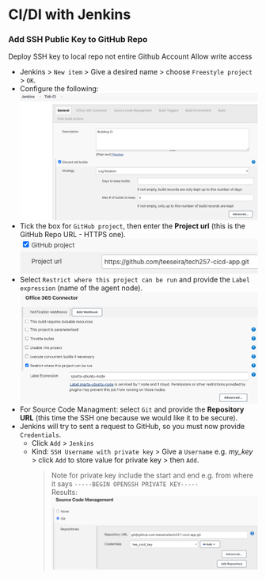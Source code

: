 # CI/DI with Jenkins

### Add SSH Public Key to GitHub Repo
Deploy SSH key to local repo  not entire Github Account
Allow write access

- Jenkins > `New item` > Give a desired name > choose `Freestyle project` > `OK`.
- Configure the following:
  ![alt text](image-5.png)
- Tick the box for `GitHub project`, then enter the **Project url** (this is the GitHub Repo URL - HTTPS one).
  ![alt text](image-8.png)
- Select `Restrict where this project can be run` and provide the `Label expression` (name of the agent node).
  ![alt text](image-6.png)
- For Source Code Managment: select `Git` and provide the **Repository URL** (this time the SSH one because we would like it to be secure).
- Jenkins will try to sent a request to GitHub, so you must now provide `Credentials`.
    - Click `Add` > `Jenkins`
    - Kind: `SSH Username with private key` > Give a `Username` e.g. *my_key* > click `Add` to store value for private key > then `Add`.
        > Note for private key include the start and end e.g. from where it says `-----BEGIN OPENSSH PRIVATE KEY-----`
        <br> Results:<br>
        ![alt text](image-10.png)



